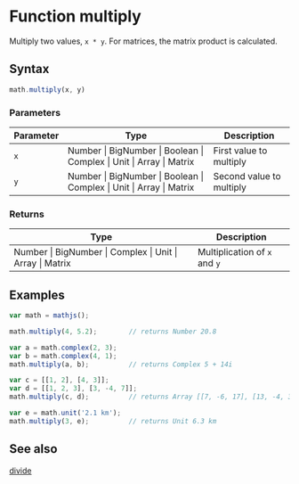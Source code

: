 # Function multiply

Multiply two values, `x * y`. For matrices, the matrix product is calculated.


## Syntax

```js
math.multiply(x, y)
```

### Parameters

Parameter | Type | Description
--------- | ---- | -----------
`x` | Number &#124; BigNumber &#124; Boolean &#124; Complex &#124; Unit &#124; Array &#124; Matrix | First value to multiply
`y` | Number &#124; BigNumber &#124; Boolean &#124; Complex &#124; Unit &#124; Array &#124; Matrix | Second value to multiply

### Returns

Type | Description
---- | -----------
Number &#124; BigNumber &#124; Complex &#124; Unit &#124; Array &#124; Matrix | Multiplication of `x` and `y`


## Examples

```js
var math = mathjs();

math.multiply(4, 5.2);        // returns Number 20.8

var a = math.complex(2, 3);
var b = math.complex(4, 1);
math.multiply(a, b);          // returns Complex 5 + 14i

var c = [[1, 2], [4, 3]];
var d = [[1, 2, 3], [3, -4, 7]];
math.multiply(c, d);          // returns Array [[7, -6, 17], [13, -4, 33]]

var e = math.unit('2.1 km');
math.multiply(3, e);          // returns Unit 6.3 km
```


## See also

[divide](divide.md)


<!-- Note: This file is automatically generated from source code comments. Changes made in this file will be overridden. -->
